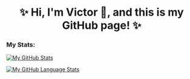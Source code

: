 <!-- ### Hi there 👋 -->

<!--
**VicRenRen/VicRenRen** is a ✨ _special_ ✨ repository because its `README.md` (this file) appears on your GitHub profile.

Here are some ideas to get you started:

- 🔭 I’m currently working on ...
- 🌱 I’m currently learning ...
- 👯 I’m looking to collaborate on ...
- 🤔 I’m looking for help with ...
- 💬 Ask me about ...
- 📫 How to reach me: ...
- 😄 Pronouns: ...
- ⚡ Fun fact: ...
-->
<h1 align="center">✨ Hi, I'm Victor 👋, and this is my GitHub page! ✨</h1>
<p align="center">

### My Stats:
  
[![My GitHub Stats](https://github-readme-stats.vercel.app/api/?username=VicRenRen&count_private=true&theme=calm&showicons=true)]()
  
[![My GitHub Language Stats](https://github-readme-stats.vercel.app/api/top-langs/?username=VicRenRen&langs_count=5&theme=calm)]()

</p>
